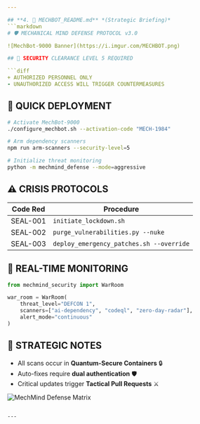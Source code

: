 ```yaml
---

## **4. 📖 MECHBOT_README.md** *(Strategic Briefing)*
```markdown
# 🛡️ MECHANICAL MIND DEFENSE PROTOCOL v3.0

![MechBot-9000 Banner](https://i.imgur.com/MECHBOT.png)

## 🔐 SECURITY CLEARANCE LEVEL 5 REQUIRED

```diff
+ AUTHORIZED PERSONNEL ONLY
- UNAUTHORIZED ACCESS WILL TRIGGER COUNTERMEASURES
```

## 🚀 QUICK DEPLOYMENT
```bash
# Activate MechBot-9000
./configure_mechbot.sh --activation-code "MECH-1984"

# Arm dependency scanners
npm run arm-scanners --security-level=5

# Initialize threat monitoring
python -m mechmind_defense --mode=aggressive
```

## ⚠️ CRISIS PROTOCOLS
| Code Red | Procedure |
|----------|-----------|
| SEAL-001 | `initiate_lockdown.sh` |
| SEAL-002 | `purge_vulnerabilities.py --nuke` |
| SEAL-003 | `deploy_emergency_patches.sh --override` |

## 📡 REAL-TIME MONITORING
```python
from mechmind_security import WarRoom

war_room = WarRoom(
    threat_level="DEFCON 1",
    scanners=["ai-dependency", "codeql", "zero-day-radar"],
    alert_mode="continuous"
)
```

## 📌 STRATEGIC NOTES
- All scans occur in **Quantum-Secure Containers** 🔒
- Auto-fixes require **dual authentication** 🛡️
- Critical updates trigger **Tactical Pull Requests** ⚔️

![MechMind Defense Matrix](https://i.imgur.com/MATRIX.gif)
```

---
```

